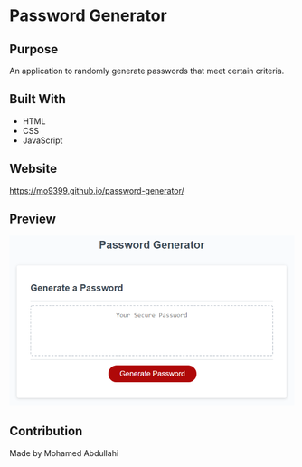 # Password Generator

## Purpose

An application to randomly generate passwords that meet certain criteria.

## Built With

- HTML
- CSS
- JavaScript

## Website

https://mo9399.github.io/password-generator/

## Preview

![Screenshot of Password Generator](./assets/images/password-generator.png)

## Contribution

Made by Mohamed Abdullahi
